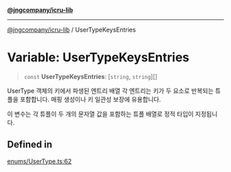 [**@jngcompany/icru-lib**](../README.md)

***

[@jngcompany/icru-lib](../globals.md) / UserTypeKeysEntries

# Variable: UserTypeKeysEntries

> `const` **UserTypeKeysEntries**: [`string`, `string`][]

UserType 객체의 키에서 파생된 엔트리 배열
각 엔트리는 키가 두 요소로 반복되는 튜플을 포함합니다.
매핑 생성이나 키 일관성 보장에 유용합니다.

이 변수는 각 튜플이 두 개의 문자열 값을 포함하는 튜플 배열로 정적 타입이 지정됩니다.

## Defined in

[enums/UserType.ts:62](https://github.com/jngcompany/icru-lib/blob/761e262af29fb19aea42bf1fcdb824ee624d8160/src/enums/UserType.ts#L62)
